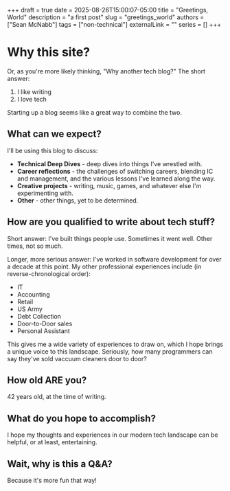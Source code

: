 +++ 
draft = true
date = 2025-08-26T15:00:07-05:00
title = "Greetings, World"
description = "a first post"
slug = "greetings_world"
authors = ["Sean McNabb"]
tags = ["non-technical"]
externalLink = ""
series = []
+++

# Why this site?

Or, as you're more likely thinking, "Why another tech blog?" The short answer:

1. I like writing
2. I love tech

Starting up a blog seems like a great way to combine the two.

## What can we expect?

I'll be using this blog to discuss:

- **Technical Deep Dives** - deep dives into things I've wrestled with.
- **Career reflections** - the challenges of switching careers, blending IC and management, and the various lessons I've learned along the way.
- **Creative projects** - writing, music, games, and whatever else I'm experimenting with.
- **Other** - other things, yet to be determined.

## How are you qualified to write about tech stuff?

Short answer: I've built things people use. Sometimes it went well. Other times, not so much.

Longer, more serious answer: I've worked in software development for over a decade at this point. My other professional experiences include (in reverse-chronological order):

- IT
- Accounting
- Retail
- US Army
- Debt Collection
- Door-to-Door sales
- Personal Assistant

This gives me a wide variety of experiences to draw on, which I hope brings a unique voice to this landscape. Seriously, how many programmers can say they've sold vaccuum cleaners door to door?  

## How old ARE you?

42 years old, at the time of writing. 

## What do you hope to accomplish?

I hope my thoughts and experiences in our modern tech landscape can be helpful, or at least, entertaining.

## Wait, why is this a Q&A?

Because it's more fun that way! 